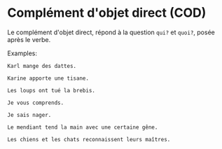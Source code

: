 # Complément d'objet direct (COD)

Le complément d'objet direct, répond à la question `qui?` et `quoi?`, posée après le verbe.

Examples:

```text
Karl mange des dattes.

Karine apporte une tisane.

Les loups ont tué la brebis.

Je vous comprends.

Je sais nager.

Le mendiant tend la main avec une certaine gêne.

Les chiens et les chats reconnaissent leurs maîtres.
```
